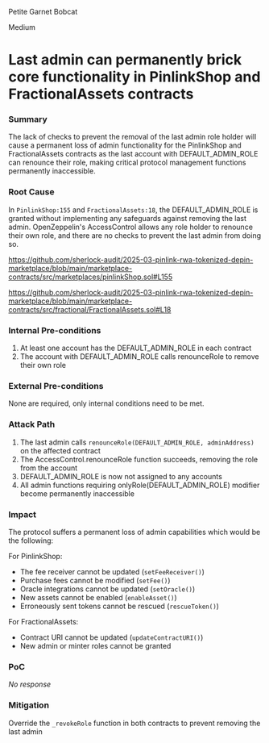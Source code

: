 Petite Garnet Bobcat

Medium

# Last admin can permanently brick core functionality in PinlinkShop and FractionalAssets contracts

### Summary

The lack of checks to prevent the removal of the last admin role holder will cause a permanent loss of admin functionality for the PinlinkShop and FractionalAssets contracts as the last account with DEFAULT_ADMIN_ROLE can renounce their role, making critical protocol management functions permanently inaccessible.

### Root Cause

In `PinlinkShop:155` and `FractionalAssets:18`, the DEFAULT_ADMIN_ROLE is granted without implementing any safeguards against removing the last admin. OpenZeppelin's AccessControl allows any role holder to renounce their own role, and there are no checks to prevent the last admin from doing so.

https://github.com/sherlock-audit/2025-03-pinlink-rwa-tokenized-depin-marketplace/blob/main/marketplace-contracts/src/marketplaces/pinlinkShop.sol#L155

https://github.com/sherlock-audit/2025-03-pinlink-rwa-tokenized-depin-marketplace/blob/main/marketplace-contracts/src/fractional/FractionalAssets.sol#L18

### Internal Pre-conditions

1. At least one account has the DEFAULT_ADMIN_ROLE in each contract
2. The account with DEFAULT_ADMIN_ROLE calls renounceRole to remove their own role

### External Pre-conditions

None are required, only internal conditions need to be met. 

### Attack Path

1. The last admin calls `renounceRole(DEFAULT_ADMIN_ROLE, adminAddress)` on the affected contract
2. The AccessControl.renounceRole function succeeds, removing the role from the account
3. DEFAULT_ADMIN_ROLE is now not assigned to any accounts
4. All admin functions requiring onlyRole(DEFAULT_ADMIN_ROLE) modifier become permanently inaccessible


### Impact

The protocol suffers a permanent loss of admin capabilities which would be the following:

For PinlinkShop:

- The fee receiver cannot be updated (`setFeeReceiver()`)
- Purchase fees cannot be modified (`setFee()`)
- Oracle integrations cannot be updated (`setOracle()`)
- New assets cannot be enabled (`enableAsset()`)
- Erroneously sent tokens cannot be rescued (`rescueToken()`)

For FractionalAssets:

- Contract URI cannot be updated (`updateContractURI()`)
- New admin or minter roles cannot be granted


### PoC

_No response_

### Mitigation

Override the `_revokeRole` function in both contracts to prevent removing the last admin
